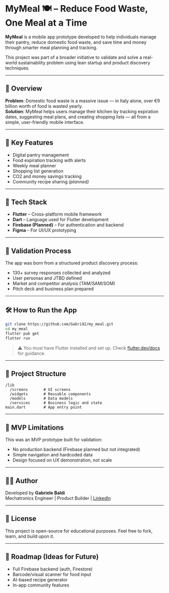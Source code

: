 
# MyMeal 🍽️ – Reduce Food Waste, One Meal at a Time

**MyMeal** is a mobile app prototype developed to help individuals manage their pantry, reduce domestic food waste, and save time and money through smarter meal planning and tracking.

This project was part of a broader initiative to validate and solve a real-world sustainability problem using lean startup and product discovery techniques.

---

## 🚀 Overview

**Problem**: Domestic food waste is a massive issue — in Italy alone, over €9 billion worth of food is wasted yearly.  
**Solution**: MyMeal helps users manage their kitchen by tracking expiration dates, suggesting meal plans, and creating shopping lists — all from a simple, user-friendly mobile interface.

---

## 🧠 Key Features

- Digital pantry management
- Food expiration tracking with alerts
- Weekly meal planner
- Shopping list generation
- CO2 and money savings tracking
- Community recipe sharing *(planned)*

---

## 📱 Tech Stack

- **Flutter** – Cross-platform mobile framework
- **Dart** – Language used for Flutter development
- **Firebase (Planned)** – For authentication and backend
- **Figma** – For UI/UX prototyping

---

## 🧪 Validation Process

The app was born from a structured product discovery process:
- 130+ survey responses collected and analyzed
- User personas and JTBD defined
- Market and competitor analysis (TAM/SAM/SOM)
- Pitch deck and business plan prepared

---

## 🛠️ How to Run the App

```bash
git clone https://github.com/Gabri92/my_meal.git
cd my_meal
flutter pub get
flutter run
```

> ⚠️ You must have Flutter installed and set up. Check [flutter.dev/docs](https://flutter.dev/docs/get-started/install) for guidance.

---

## 📁 Project Structure

```
/lib
  /screens       # UI screens
  /widgets       # Reusable components
  /models        # Data models
  /services      # Business logic and state
main.dart        # App entry point
```

---

## 🧱 MVP Limitations

This was an MVP prototype built for validation:
- No production backend (Firebase planned but not integrated)
- Simple navigation and hardcoded data
- Design focused on UX demonstration, not scale

---

## 👨‍💻 Author

Developed by **Gabriele Baldi**  
Mechatronics Engineer | Product Builder | [LinkedIn](https://www.linkedin.com/in/gba92/)

---

## 📜 License

This project is open-source for educational purposes. Feel free to fork, learn, and build upon it.

---

## 📌 Roadmap (Ideas for Future)

- Full Firebase backend (auth, Firestore)
- Barcode/visual scanner for food input
- AI-based recipe generator
- In-app community features
